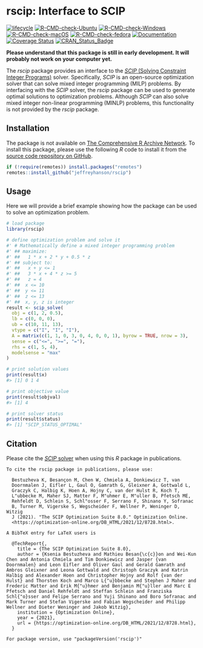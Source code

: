 
<!-- README.md is generated from README.Rmd. Please edit that file -->

# rscip: Interface to SCIP

<!-- badges: start -->

[![lifecycle](https://img.shields.io/badge/Lifecycle-experimental-orange.svg)](https://lifecycle.r-lib.org/articles/stages.html)
[![R-CMD-check-Ubuntu](https://img.shields.io/github/actions/workflow/status/jeffreyhanson/rscip/R-CMD-check-ubuntu.yaml?branch=master&label=Ubuntu)](https://github.com/jeffreyhanson/rscip/actions)
[![R-CMD-check-Windows](https://img.shields.io/github/actions/workflow/status/jeffreyhanson/rscip/R-CMD-check-windows.yaml?branch=master&label=Windows)](https://github.com/jeffreyhanson/rscip/actions)
[![R-CMD-check-macOS](https://img.shields.io/github/actions/workflow/status/jeffreyhanson/rscip/R-CMD-check-macos.yaml?branch=master&label=macOS)](https://github.com/jeffreyhanson/rscip/actions)
[![R-CMD-check-fedora](https://img.shields.io/github/actions/workflow/status/jeffreyhanson/rscip/R-CMD-check-fedora.yaml?branch=master&label=Fedora)](https://github.com/jeffreyhanson/rscip/actions)
[![Documentation](https://img.shields.io/github/actions/workflow/status/jeffreyhanson/rscip/documentation.yaml?branch=master&label=Documentation)](https://github.com/jeffreyhanson/rscip/actions)
[![Coverage
Status](https://img.shields.io/codecov/c/github/jeffreyhanson/rscip?label=Coverage)](https://app.codecov.io/gh/jeffreyhanson/rscip/branch/master)
[![CRAN\_Status\_Badge](http://www.r-pkg.org/badges/version/rscip)](https://CRAN.R-project.org/package=rscip)

<!-- badges: end -->

**Please understand that this package is still in early development. It
will probably not work on your computer yet.**

The *rscip* package provides an interface to the [*SCIP* (Solving
Constraint Integer Programs)](https://www.scipopt.org/) solver.
Specifically, *SCIP* is an open-source optimization solver that can
solve mixed integer programming (MILP) problems. By interfacing with the
*SCIP* solver, the *rscip* package can be used to generate optimal
solutions to optimization problems. Although *SCIP* can also solve mixed
integer non-linear programming (MINLP) problems, this functionality is
not provided by the *rscip* package.

## Installation

The package is not available on [The Comprehensive R Archive
Network](https://cran.r-project.org/). To install this package, please
use the following *R* code to install it from the [source code
repository on GitHub](https://github.com/jeffreyhanson/rscip).

``` r
if (!require(remotes)) install.packages("remotes")
remotes::install_github("jeffreyhanson/rscip")
```

## Usage

Here we will provide a brief example showing how the package can be used
to solve an optimization problem.

``` r
# load package
library(rscip)

# define optimization problem and solve it
#' # Mathematically define a mixed integer programming problem
#' ## maximize:
#' ##   1 * x + 2 * y + 0.5 * z
#' ## subject to:
#' ##   x + y <= 1
#' ##   3 * x + 4 * z >= 5
#' ##   z = 4
#' ##  x <= 10
#' ##  y <= 11
#' ##  z <= 13
#' ##  x, y, z is integer
result <- scip_solve(
  obj = c(1, 2, 0.5),
  lb = c(0, 0, 0),
  ub = c(10, 11, 13),
  vtype = c("I", "I", "I"),
  A = matrix(c(1, 1, 0, 3, 0, 4, 0, 0, 1), byrow = TRUE, nrow = 3),
  sense = c("<=", ">=", "="),
  rhs = c(1, 5, 4),
  modelsense = "max"
)

# print solution values
print(result$x)
#> [1] 0 1 4

# print objective value
print(result$objval)
#> [1] 4

# print solver status
print(result$status)
#> [1] "SCIP_STATUS_OPTIMAL"
```

## Citation

Please cite the [*SCIP* solver](https://www.scipopt.org/) when using
this *R* package in publications.

    To cite the rscip package in publications, please use:

      Bestuzheva K, Besançon M, Chen W, Chmiela A, Donkiewicz T, van
      Doornmalen J, Eifler L, Gaul O, Gamrath G, Gleixner A, Gottwald L,
      Graczyk C, Halbig K, Hoen A, Hojny C, van der Hulst R, Koch T,
      L"ubbecke M, Maher SJ, Matter F, M"uhmer E, M"uller B, Pfetsch ME,
      Rehfeldt D, Schlein S, Schl"osser F, Serrano F, Shinano Y, Sofranac
      B, Turner M, Vigerske S, Wegscheider F, Wellner P, Weninger D, Witzig
      J (2021). "The SCIP Optimization Suite 8.0." Optimization Online.
      <https://optimization-online.org/DB_HTML/2021/12/8728.html>.

    A BibTeX entry for LaTeX users is

      @TechReport{,
        title = {The SCIP Optimization Suite 8.0},
        author = {Ksenia Bestuzheva and Mathieu Besan{\c{c}}on and Wei-Kun Chen and Antonia Chmiela and Tim Donkiewicz and Jasper {van Doornmalen} and Leon Eifler and Oliver Gaul and Gerald Gamrath and Ambros Gleixner and Leona Gottwald and Christoph Graczyk and Katrin Halbig and Alexander Hoen and Christopher Hojny and Rolf {van der Hulst} and Thorsten Koch and Marco L{"u}bbecke and Stephen J Maher and Frederic Matter and Erik M{"u}hmer and Benjamin M{"u}ller and Marc E Pfetsch and Daniel Rehfeldt and Steffan Schlein and Franziska Schl{"o}sser and Felipe Serrano and Yuji Shinano and Boro Sofranac and Mark Turner and Stefan Vigerske and Fabian Wegscheider and Philipp Wellner and Dieter Weninger and Jakob Witzig},
        institution = {Optimization Online},
        year = {2021},
        url = {https://optimization-online.org/DB_HTML/2021/12/8728.html},
      }

    For package version, use "packageVersion('rscip')"
